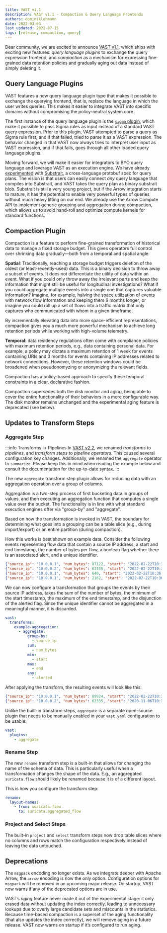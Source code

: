 ```yaml
---
title: VAST v1.1
description: VAST v1.1 - Compaction & Query Language Frontends
authors: dominiklohmann
date: 2022-03-03
last_updated: 2022-07-15
tags: [release, compaction, query]
---
```


Dear community, we are excited to announce [VAST v1.1][github-vast-release],
which ships with exciting new features: *query language plugins* to exchange the
query expression frontend, and *compaction* as a mechanism for expressing
fine-grained data retention policies and gradually aging out data instead of
simply deleting it.

[github-vast-release]: https://github.com/tenzir/vast/releases/tag/v1.1.0

<!--truncate-->

## Query Language Plugins

VAST features a new query language plugin type
that makes it possible to exchange the querying frontend, that is, replace the
language in which the user writes queries. This makes it easier to integrate
VAST into specific domains without compromising the policy-neutral system core.

The first instance of the query language plugin is the [`sigma`
plugin](https://github.com/tenzir/vast/tree/master/plugins/sigma), which make it
possible to pass Sigma rules as
input instead of a standard VAST query expression. Prior to this plugin, VAST
attempted to parse a query as Sigma rule first, and if that failed, tried to
parse it as a VAST expression. The behavior changed in that VAST now always
tries to interpret user input as VAST expression, and if that fails, goes
through all other loaded query language plugins.

Moving forward, we will make it easier for integrators to BYO query language and
leverage VAST as an execution engine. We have already
[experimented](https://github.com/tenzir/vast/pull/2075) with
[Substrait](https://substrait.io), a cross-language protobuf spec for query
plans. The vision is that users can easily connect *any* query language that
compiles into Substrait, and VAST takes the query plan as binary substrait blob.
Substrait is still a very young project, but if the Arrow integration starts to
mature, it has the potential to enable very powerful types of queries without
much heavy lifting on our end. We already use the Arrow Compute API to implement
generic grouping and aggregation during compaction, which allows us to avoid
hand-roll and optimize compute kernels for standard functions.

## Compaction Plugin

Compaction is a feature to perform fine-grained transformation of historical
data to manage a fixed storage budget. This gives operators full control over
shrinking data gradually—both from a temporal and spatial angle:

**Spatial**: Traditionally, reaching a storage budget triggers deletion of the
oldest (or least-recently-used) data. This is a binary decision to throw away a
subset of events. It does not differentiate the utility of data within an event.
What if you could only throw away the irrelevant parts and keep the information
that might still be useful for longitudinal investigations? What if you could
aggregate multiple events into a single one that captures valuable information?
Imagine, for example, halving the space utilization of events with network flow
information and keeping them 6 months longer; or imagine you could roll up a set
of flows into a traffic matrix that only captures who communicated with whom in
a given timeframe.

By incrementally elevating data into more space-efficient representations,
compaction gives you a much more powerful mechanism to achieve long retention
periods while working with high-volume telemetry.

**Temporal**: data residency regulations often come with compliance policies
with maximum retention periods, e.g., data containing personal data. For
example, a policy may dictate a maximum retention of 1 week for events
containing URIs and 3 months for events containing IP addresses related to
network connections. However, these retention windows could be broadened when
pseudonomyzing or anonymizing the relevant fields.

Compaction has a policy-based approach to specify these temporal constraints in
a clear, declarative fashion.

Compaction supersedes both the disk monitor and aging, being able to cover the
entire functionality of their behaviors in a more configurable way. The disk
monitor remains unchanged and the experimental aging feature is deprecated (see
below).

## Updates to Transform Steps

### Aggregate Step

:::info Transforms → Pipelines
In [VAST v2.2](/releases/vast-v2.2), we renamed *transforms* to *pipelines*, and
*transform steps* to *pipeline operators*. This caused several configuration key
changes. Additionally, we renamed the `aggregate` operator to
`summarize`. Please keep this in mind when reading the example
below and consult the documentation for the up-to-date syntax.
:::

The new `aggregate` transform step plugin allows for reducing data with an
aggregation operation over a group of columns.

Aggregation is a two-step process of first bucketing data in groups of values,
and then executing an aggregation function that computes a single value over the
bucket. The functionality is in line with what standard execution engines offer
via "group-by" and "aggregate".

Based on how the transformation is invoked in VAST, the boundary for determining
what goes into a grouping can be a table slice (e.g., during import/export) or
an entire partition (during compaction).

How this works is best shown on example data. Consider the following events
representing flow data that contain a source IP address, a start and end
timestamp, the number of bytes per flow, a boolean flag whether there is an
associated alert, and a unique identifier.

```json
{"source_ip": "10.0.0.1", "num_bytes": 87122, "start": "2022-02-22T10:36:40", "end": "2022-02-22T10:36:47", "alerted": false, "unique_id": 1}
{"source_ip": "10.0.0.2", "num_bytes": 62335, "start": "2022-02-22T10:36:43", "end": "2022-02-22T10:36:48", "alerted": false, "unique_id": 2}
{"source_ip": "10.0.0.1", "num_bytes": 640, "start": "2022-02-22T10:36:46", "end": "2022-02-22T10:36:47", "alerted": true, "unique_id": 3}
{"source_ip": "10.0.0.1", "num_bytes": 2162, "start": "2022-02-22T10:36:49", "end": "2022-02-22T10:36:51", "alerted": false, "unique_id": 4}
```

We can now configure a transformation that groups the events by their source IP
address, takes the sum of the number of bytes, the minimum of the start
timestamp, the maximum of the end timestamp, and the disjunction of the alerted
flag. Since the unique identifier cannot be aggregated in a meaningful manner,
it  is discarded.

```yaml
vast:
  transforms:
    example-aggregation:
      - aggregate:
          group-by:
            - source_ip
          sum:
            - num_bytes
          min:
            - start
          max:
            - end
          any:
            - alerted
```

After applying the transform, the resulting events will look like this:

```json
{"source_ip": "10.0.0.1", "num_bytes": 89924, "start": "2022-02-22T10:36:40", "end": "2022-02-02T10:36:51", "alerted": true}
{"source_ip": "10.0.0.2", "num_bytes": 62335, "start": "2020-11-06T10:36:43", "end": "2020-02-22T10:36:48", "alerted": false}
```

Unlike the built-in transform steps, `aggregate` is a separate open-source
plugin that needs to be manually enabled in your `vast.yaml` configuration to be
usable:

```yaml
vast:
  plugins:
    - aggregate
```

### Rename Step

The new `rename` transform step is a built-in that allows for changing the name
of the schema of data. This is particularly useful when a transformation changes
the shape of the data. E.g., an aggregated `suricata.flow` should likely be
renamed because it is of a different layout.

This is how you configure the transform step:

```yaml
rename:
  layout-names:
    - from: suricata.flow
      to: suricata.aggregated_flow
```

### Project and Select Steps

The built-in `project` and `select` transform steps now drop table slices where
no columns and rows match the configuration respectively instead of leaving the
data untouched.

## Deprecations

The `msgpack` encoding no longer exists. As we integrate deeper with Apache
Arrow, the `arrow` encoding is now the only option. Configuration options for
`msgpack` will be removed in an upcoming major release. On startup, VAST now
warns if any of the deprecated options are in use.

VAST’s *aging* feature never made it out of the experimental stage: it only
erased data without updating the index correctly, leading to unnecessary lookups
due to overly large candidate sets and miscounts in the statistics. Because
time-based compaction is a superset of the aging functionality (that also
updates the index correctly), we will remove aging in a future release. VAST now
warns on startup if it’s configured to run aging.
